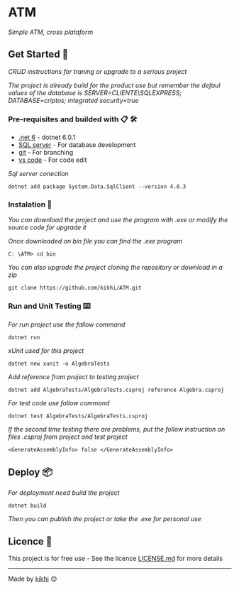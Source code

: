 # ATM

_Simple ATM, cross plataform_

## Get Started 🚀

_CRUD instructions for traning or upgrade to a serious project_

_The project is already build for the product use but remember the defaul values of the database is SERVER=CLIENTE\SQLEXPRESS; DATABASE=criptos; integrated security=true_

### Pre-requisites and builded with 📋 🛠️

* [.net 6](https://dotnet.microsoft.com/en-us/download) - dotnet 6.0.1
* [SQL server](https://www.microsoft.com/es-mx/sql-server/sql-server-downloads) - For database development
* [git](https://git-scm.com/) - For branching
* [vs code](https://code.visualstudio.com/) - For code edit

_Sql server conection_

```
dotnet add package System.Data.SqlClient --version 4.8.3
```

### Instalation 🔧

_You can download the project and use the program with .exe or modify the source code for upgrade it_

_Once downloaded on bin file you can find the .exe program_

```
C: \ATM> cd bin 
```

_You can also upgrade the project cloning the repository or download in a zip_
```
git clone https://github.com/kikhi/ATM.git
```

### Run and Unit Testing ⌨️

_For run project use the fallow command_
```
dotnet run
```

_xUnit used for this project_
```
dotnet new xunit -o AlgebraTests
```

_Add reference from project to testing project_
```
dotnet add AlgebraTests/AlgebraTests.csproj reference Algebra.csproj
```

_For test code use fallow command_
```
dotnet test AlgebraTests/AlgebraTests.csproj
```

_If the second time testing there are problems, put the follow instruction on files .csproj from project and test project_
```
<GenerateAssemblyInfo> false </GenerateAssemblyInfo>
```

## Deploy 📦

_For deployment need build the project_

```
dotnet build
```

_Then you can publish the project or take the .exe for personal use_

## Licence 📄

This project is for free use - See the licence [LICENSE.md](LICENSE.md) for more details


---
Made by [kikhi](https://github.com/kikhi) 😊